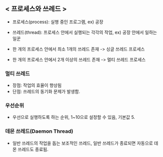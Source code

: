 ## < 프로세스와 쓰레드 >

- 프로세스(process): 실행 중인 프로그램, ex) 공장
- 쓰레드(thread): 프로세스 안에서 실행되는 각각의 작업, ex) 공장 안에서 일하는 일꾼

- 한 개의 프로세스 안에서 최소 1개의 쓰레드 존재 -> 싱글 쓰레드 프로세스
- 한 개의 프로세스 안에서 2개 이상의 쓰레드 존재 -> 멀티 쓰레드 프로세스

### 멀티 쓰레드

- 장점: 작업의 효율이 향상됨
- 단점: 쓰레드의 동기화 문제가 발생함.

### 우선순위

- 우선으로 실행하도록 하는 순위, 1~10으로 설정할 수 있음, 기본값 5.

### 데몬 쓰레드(Daemon Thread)

- 일반 쓰레드의 작업을 돕는 보조적인 쓰레드, 일반 쓰레드가 종료되면 자동으로 데몬 쓰레드도 종료됨.
